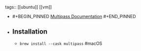 tags:: [[ubuntu]] [[vm]]

- #+BEGIN_PINNED
  [Multipass Documentation](https://multipass.run/docs)
  #+END_PINNED
- ## Installation
	- `brew install --cask multipass` #macOS